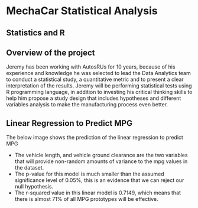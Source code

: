 # MechaCar Statistical Analysis
## Statistics and R

## Overview of the project
Jeremy has been working with AutosRUs for 10 years, because of his experience and knowledge he was selected to lead the Data Analytics team to conduct a statistical study, a quantitative metric and to present a clear interpretation of the results. Jeremy will be performing statistical tests using R programming language, in addition to investing his critical thinking skills to help him propose a study design that includes hypotheses and different variables analysis to make the manufacturing process even better. 

## Linear Regression to Predict MPG

The below image shows the prediction of the linear regression to predict MPG

- The vehicle length, and vehicle ground clearance are the two variables that will provide non-random amounts of variance to the mpg values in the dataset.
- The p-value for this model is much smaller than the assumed significance level of 0.05%, this is an evidence that we can reject our null hypothesis. 
- The r-squared value in this linear model is 0.7149, which means that there is almost 71% of all MPG prototypes will be effective. 
